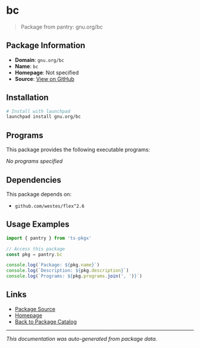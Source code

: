 # bc

> Package from pantry: gnu.org/bc

## Package Information

- **Domain**: `gnu.org/bc`
- **Name**: `bc`
- **Homepage**: Not specified
- **Source**: [View on GitHub](https://github.com/pkgxdev/pantry/tree/main/projects/gnu.org/bc/package.yml)

## Installation

```bash
# Install with launchpad
launchpad install gnu.org/bc
```

## Programs

This package provides the following executable programs:

*No programs specified*

## Dependencies

This package depends on:

- `github.com/westes/flex^2.6`

## Usage Examples

```typescript
import { pantry } from 'ts-pkgx'

// Access this package
const pkg = pantry.bc

console.log(`Package: ${pkg.name}`)
console.log(`Description: ${pkg.description}`)
console.log(`Programs: ${pkg.programs.join(', ')}`)
```

## Links

- [Package Source](https://github.com/pkgxdev/pantry/tree/main/projects/gnu.org/bc/package.yml)
- [Homepage](#)
- [Back to Package Catalog](../../../package-catalog.md)

---

*This documentation was auto-generated from package data.*
